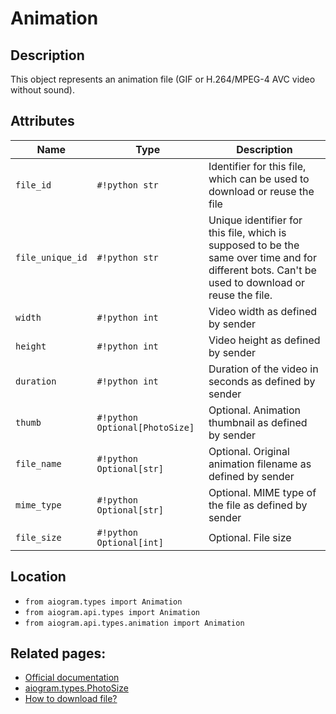 # Animation

## Description

This object represents an animation file (GIF or H.264/MPEG-4 AVC video without sound).


## Attributes

| Name | Type | Description |
| - | - | - |
| `file_id` | `#!python str` | Identifier for this file, which can be used to download or reuse the file |
| `file_unique_id` | `#!python str` | Unique identifier for this file, which is supposed to be the same over time and for different bots. Can't be used to download or reuse the file. |
| `width` | `#!python int` | Video width as defined by sender |
| `height` | `#!python int` | Video height as defined by sender |
| `duration` | `#!python int` | Duration of the video in seconds as defined by sender |
| `thumb` | `#!python Optional[PhotoSize]` | Optional. Animation thumbnail as defined by sender |
| `file_name` | `#!python Optional[str]` | Optional. Original animation filename as defined by sender |
| `mime_type` | `#!python Optional[str]` | Optional. MIME type of the file as defined by sender |
| `file_size` | `#!python Optional[int]` | Optional. File size |



## Location

- `from aiogram.types import Animation`
- `from aiogram.api.types import Animation`
- `from aiogram.api.types.animation import Animation`

## Related pages:

- [Official documentation](https://core.telegram.org/bots/api#animation)
- [aiogram.types.PhotoSize](../types/photo_size.md)
- [How to download file?](../download_file.md)
